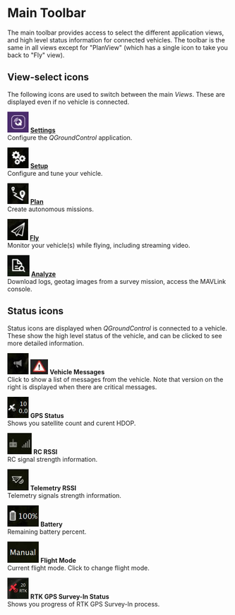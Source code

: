 # Main Toolbar

The main toolbar provides access to select the different application views, and high level status information for connected vehicles.
The toolbar is the same in all views except for "PlanView" (which has a single icon to take you back to "Fly" view).

## View-select icons

The following icons are used to switch between the main _Views_. These are displayed even if no vehicle is connected.

![Settings view icon](../../../assets/toolbar/toolbar_view_select_settings.jpg) **[Settings](../SettingsView/SettingsView.md)**
<br>Configure the _QGroundControl_ application.

![Setup view icon](../../../assets/toolbar/toolbar_view_select_setup.jpg) **[Setup](../SetupView/SetupView.md)**
<br>Configure and tune your vehicle.

![Plan view icon](../../../assets/toolbar/toolbar_view_select_plan.jpg) **[Plan](../PlanView/PlanView.md)**
<br>Create autonomous missions.

![Fly icon](../../../assets/toolbar/toolbar_view_select_fly.jpg) **[Fly](../FlyView/FlyView.md)**
<br>Monitor your vehicle(s) while flying, including streaming video.

![Analyze icon](../../../assets/toolbar/toolbar_view_select_analyse.jpg) **[Analyze](../analyze_view/index.md)**
<br>Download logs, geotag images from a survey mission, access the MAVLink console.

## Status icons

Status icons are displayed when _QGroundControl_ is connected to a vehicle.
These show the high level status of the vehicle, and can be clicked to see more detailed information.

![](../../../assets/toolbar/toolbar_status_message.jpg) ![yield](../../../assets/toolbar/toolbar_status_critical.jpg) **Vehicle Messages**
<br>Click to show a list of messages from the vehicle. Note that version on the right is displayed when there are critical messages.

![](../../../assets/toolbar/toolbar_status_gps.jpg) **GPS Status**
<br>Shows you satellite count and curent HDOP.

![](../../../assets/toolbar/toolbar_status_rc.jpg) **RC RSSI**
<br>RC signal strength information.

![](../../../assets/toolbar/toolbar_status_telemetry.jpg) **Telemetry RSSI**
<br>Telemetry signals strength information.

![](../../../assets/toolbar/toolbar_status_battery.jpg) **Battery**
<br>Remaining battery percent.

![](../../../assets/toolbar/toolbar_status_flight_mode.jpg) **Flight Mode**
<br>Current flight mode. Click to change flight mode.

![](../../../assets/toolbar/toolbar_status_rtk_gps.jpg) **RTK GPS Survey-In Status**
<br>Shows you progress of RTK GPS Survey-In process.
